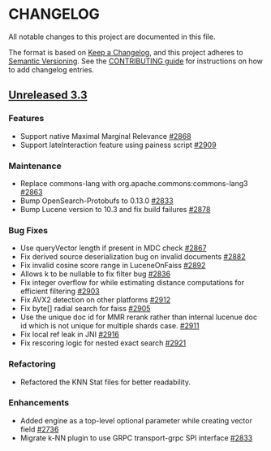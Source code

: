 
# CHANGELOG
All notable changes to this project are documented in this file.

The format is based on [Keep a Changelog](https://keepachangelog.com/en/1.0.0/), and this project adheres to [Semantic Versioning](https://semver.org/spec/v2.0.0.html). See the [CONTRIBUTING guide](./CONTRIBUTING.md#Changelog) for instructions on how to add changelog entries.

## [Unreleased 3.3](https://github.com/opensearch-project/k-NN/compare/main...HEAD)
### Features
* Support native Maximal Marginal Relevance [#2868](https://github.com/opensearch-project/k-NN/pull/2868)
* Support lateInteraction feature using painess script [#2909](https://github.com/opensearch-project/k-NN/pull/2909)
### Maintenance
* Replace commons-lang with org.apache.commons:commons-lang3 [#2863](https://github.com/opensearch-project/k-NN/pull/2863)
* Bump OpenSearch-Protobufs to 0.13.0 [#2833](https://github.com/opensearch-project/k-NN/pull/2833)
* Bump Lucene version to 10.3 and fix build failures [#2878](https://github.com/opensearch-project/k-NN/pull/2878)

### Bug Fixes
* Use queryVector length if present in MDC check [#2867](https://github.com/opensearch-project/k-NN/pull/2867)
* Fix derived source deserialization bug on invalid documents [#2882](https://github.com/opensearch-project/k-NN/pull/2882)
* Fix invalid cosine score range in LuceneOnFaiss [#2892](https://github.com/opensearch-project/k-NN/pull/2892)
* Allows k to be nullable to fix filter bug [#2836](https://github.com/opensearch-project/k-NN/issues/2836)
* Fix integer overflow for while estimating distance computations for efficient filtering [#2903](https://github.com/opensearch-project/k-NN/pull/2903)
* Fix AVX2 detection on other platforms [#2912](https://github.com/opensearch-project/k-NN/pull/2912)
* Fix byte[] radial search for faiss [#2905](https://github.com/opensearch-project/k-NN/pull/2905)
* Use the unique doc id for MMR rerank rather than internal lucenue doc id which is not unique for multiple shards case. [#2911](https://github.com/opensearch-project/k-NN/pull/2911)
* Fix local ref leak in JNI [#2916](https://github.com/opensearch-project/k-NN/pull/2916)
* Fix rescoring logic for nested exact search [#2921](https://github.com/opensearch-project/k-NN/pull/2921)

### Refactoring
* Refactored the KNN Stat files for better readability.

### Enhancements
* Added engine as a top-level optional parameter while creating vector field [#2736](https://github.com/opensearch-project/k-NN/pull/2736)
* Migrate k-NN plugin to use GRPC transport-grpc SPI interface [#2833](https://github.com/opensearch-project/k-NN/pull/2833)
